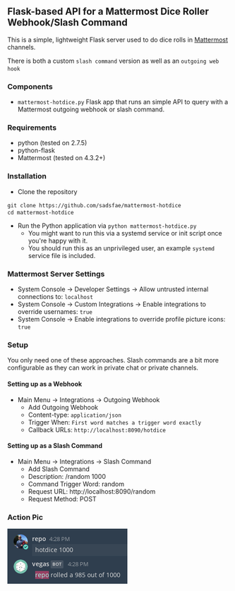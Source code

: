 ## Flask-based API for a Mattermost Dice Roller Webhook/Slash Command

This is a simple, lightweight Flask server used to do dice rolls in [Mattermost](https://about.mattermost.com/) channels.

There is both a custom ```slash command``` version as well as an ```outgoing web hook```

### Components

* ```mattermost-hotdice.py``` Flask app that runs an simple API to query with a
  Mattermost outgoing webhook or slash command.

### Requirements
* python (tested on 2.7.5)
* python-flask
* Mattermost (tested on 4.3.2+)

### Installation

* Clone the repository
```
git clone https://github.com/sadsfae/mattermost-hotdice
cd mattermost-hotdice
```

* Run the Python application via ```python mattermost-hotdice.py```
   - You might want to run this via a systemd service or init script once you're happy with it.
   - You should run this as an unprivileged user, an example ```systemd``` service file is included.

### Mattermost Server Settings

* System Console -> Developer Settings -> Allow untrusted internal connections to: ```localhost```
* System Console -> Custom Integrations -> Enable integrations to override usernames: ```true```
* System Console -> Enable integrations to override profile picture icons: ```true```

### Setup

You only need one of these approaches.  Slash commands are a bit more configurable as they can work in private chat or private channels.

#### Setting up as a Webhook

* Main Menu -> Integrations -> Outgoing Webhook
  - Add Outgoing Webhook
  - Content-type: ```application/json```
  - Trigger When: ```First word matches a trigger word exactly```
  - Callback URLs:  ```http://localhost:8090/hotdice```

#### Setting up as a Slash Command

* Main Menu -> Integrations -> Slash Command 
  - Add Slash Command
  - Description: /random 1000
  - Command Trigger Word: random
  - Request URL: http://localhost:8090/random
  - Request Method: POST

### Action Pic

![hotdice](/image/diceroll.png?raw=true)
